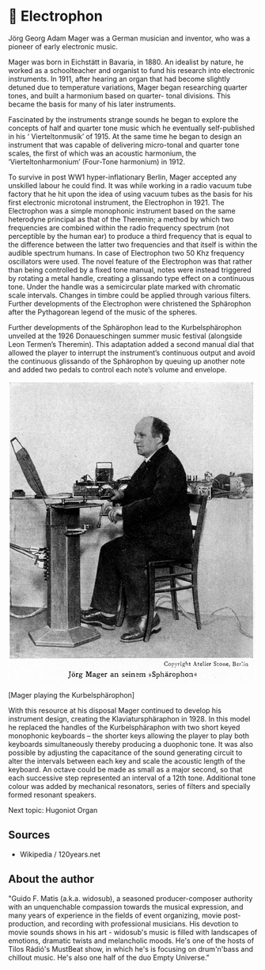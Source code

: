 # 🎤 Electrophon

Jörg Georg Adam Mager was a German musician and inventor, who was a pioneer of early electronic music.

Mager was born in Eichstätt in Bavaria, in 1880. An idealist by nature, he worked as a schoolteacher and organist to fund his research into electronic instruments. In 1911, after hearing an organ that had become slightly detuned due to temperature variations, Mager began researching quarter tones, and built a harmonium based on quarter- tonal divisions. This became the basis for many of his later instruments.

Fascinated by the instruments strange sounds he began to explore the concepts of half and quarter tone music which he eventually self-published in his ‘ Vierteltonmusik’ of 1915. At the same time he began to design an instrument that was capable of delivering micro-tonal and quarter tone scales, the first of which was an acoustic harmonium, the ‘Vierteltonharmonium’ (Four-Tone harmonium) in 1912.

To survive in post WW1 hyper-inflationary Berlin, Mager accepted any unskilled labour he could find. It was while working in a radio vacuum tube factory that he hit upon the idea of using vacuum tubes as the basis for his first electronic microtonal instrument, the Electrophon in 1921. The Electrophon was a simple monophonic instrument based on the same heterodyne principal as that of the Theremin; a method by which two frequencies are combined within the radio frequency spectrum (not perceptible by the human ear) to produce a third frequency that is equal to the difference between the latter two frequencies and that itself is within the audible spectrum humans. In case of Electrophon two 50 Khz frequency oscillators were used. The novel feature of the Electrophon was that rather than being controlled by a fixed tone manual, notes were instead triggered by rotating a metal handle, creating a glissando type effect on a continuous tone. Under the handle was a semicircular plate marked with chromatic scale intervals. Changes in timbre could be applied through various filters. Further developments of the Electrophon were christened the Sphärophon after the Pythagorean legend of the music of the spheres.

Further developments of the Sphärophon lead to the Kurbelsphärophon unveiled at the 1926 Donaueschingen summer music festival (alongside Leon Termen’s Theremin).
This adaptation added a second manual dial that allowed the player
to interrupt the instrument’s continuous output and avoid the continuous glissando of the Sphärophon by queuing up another note and added two pedals to control each note’s volume and envelope.

![electrophon](_static/images/electrophon/electrophon.png)

[Mager playing the Kurbelsphärophon]

With this resource at his disposal Mager continued to develop his instrument design, creating the Klaviatursphäraphon in 1928. In this model he replaced the handles of the Kurbelsphäraphon with two short keyed monophonic keyboards – the shorter keys allowing the player to play both keyboards simultaneously thereby producing a duophonic tone. It was also possible
by adjusting the capacitance of the sound generating circuit to alter
the intervals between each key and scale the acoustic length of the keyboard. An octave could be made as small as a major second, so that each successive step represented an interval of a 12th tone. Additional tone colour was added by mechanical resonators, series of filters and specially formed resonant speakers.

Next topic: Hugoniot Organ

## Sources

- Wikipedia / 120years.net

## About the author

"Guido F. Matis (a.k.a. widosub), a seasoned producer-composer authority with an unquenchable compassion towards the musical expression, and many years of experience in the fields of event organizing, movie post-production, and recording with professional musicians. His devotion to movie sounds shows in his art - widosub's music is filled with landscapes of emotions, dramatic twists and melancholic moods. He's one of the hosts of Tilos Rádió's MustBeat show, in which he's is focusing on drum'n'bass and chillout music. He's also one half of the duo Empty Universe."